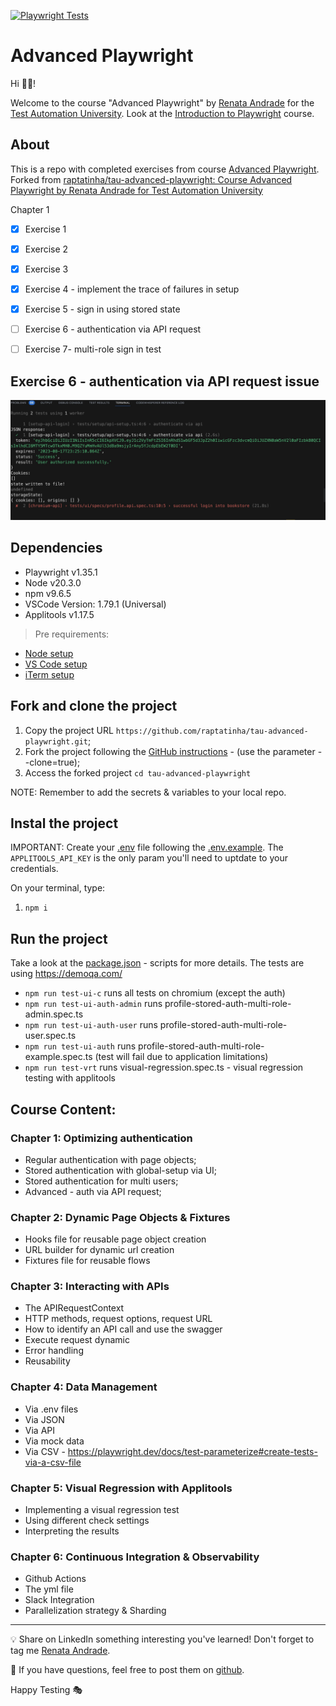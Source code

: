 [![Playwright Tests](https://github.com/raptatinha/tau-advanced-playwright/actions/workflows/playwright.yml/badge.svg)](https://github.com/raptatinha/tau-advanced-playwright/actions/workflows/playwright.yml)

# Advanced Playwright

Hi 👋🏽!

Welcome to the course "Advanced Playwright" by [Renata Andrade](https://testingwithrenata.com/) for the [Test Automation University](https://testautomationu.applitools.com/).
Look at the [Introduction to Playwright](https://testautomationu.applitools.com/instructors/renata_andrade.html) course.

## About 

This is a repo with completed exercises from course [Advanced Playwright](https://testautomationu.applitools.com/playwright-advanced/). Forked from [raptatinha/tau-advanced-playwright: Course Advanced Playwright by Renata Andrade for Test Automation University](https://github.com/raptatinha/tau-advanced-playwright)


Chapter 1 
- [x] Exercise 1
- [x] Exercise 2
- [x] Exercise 3
- [x] Exercise 4 - implement the trace of failures in setup
- [x] Exercise 5 - sign in using stored state 
- [ ] Exercise 6 - authentication via API request 
- [ ] Exercise 7- multi-role sign in test


## Exercise 6 - authentication via API request issue

![storageState issue](exercises/media/profile.api.spec.ts.jpg)


## Dependencies

- Playwright v1.35.1
- Node v20.3.0
- npm v9.6.5
- VSCode Version: 1.79.1 (Universal)
- Applitools v1.17.5

> Pre requirements: 
- [Node setup](https://nodejs.dev/en/learn/how-to-install-nodejs/)
- [VS Code setup](https://code.visualstudio.com/learn/get-started/basics)
- [iTerm setup](https://iterm2.com/documentation-one-page.html)

## Fork and clone the project

1. Copy the project URL `https://github.com/raptatinha/tau-advanced-playwright.git`;
1. Fork the project following the [GitHub instructions](https://docs.github.com/en/get-started/quickstart/fork-a-repo) - (use the parameter --clone=true);
1. Access the forked project `cd tau-advanced-playwright`

NOTE: Remember to add the secrets & variables to your local repo.

## Instal the project

IMPORTANT: Create your [.env](.env) file following the [.env.example](.env.example). The `APPLITOOLS_API_KEY` is the only param you'll need to uptdate to your credentials.

On your terminal, type:

1. `npm i`

## Run the project
Take a look at the [package.json](package.json) - scripts for more details.
The tests are using https://demoqa.com/

- `npm run test-ui-c` runs all tests on chromium (except the auth)
- `npm run test-ui-auth-admin` runs profile-stored-auth-multi-role-admin.spec.ts
- `npm run test-ui-auth-user` runs profile-stored-auth-multi-role-user.spec.ts
- `npm run test-ui-auth` runs profile-stored-auth-multi-role-example.spec.ts (test will fail due to application limitations)
- `npm run test-vrt` runs visual-regression.spec.ts - visual regression testing with applitools 

## Course Content:
### Chapter 1: Optimizing authentication
- Regular authentication with page objects;
- Stored authentication with global-setup via UI;
- Stored authentication for multi users;
- Advanced - auth via API request;
### Chapter 2: Dynamic Page Objects & Fixtures
- Hooks file for reusable page object creation
- URL builder for dynamic url creation
- Fixtures file for reusable flows
### Chapter 3: Interacting with APIs
- The APIRequestContext
- HTTP methods, request options, request URL
- How to identify an API call and use the swagger
- Execute request dynamic
- Error handling
- Reusability
### Chapter 4: Data Management
- Via .env files
- Via JSON
- Via API
- Via mock data
- Via CSV - https://playwright.dev/docs/test-parameterize#create-tests-via-a-csv-file
### Chapter 5: Visual Regression with Applitools
- Implementing a visual regression test
- Using different check settings
- Interpreting the results
### Chapter 6: Continuous Integration & Observability
- Github Actions
- The yml file
- Slack Integration
- Parallelization strategy & Sharding

___

💡 Share on LinkedIn something interesting you've learned! Don't forget to tag me [Renata Andrade](https://www.linkedin.com/in/raptatinha/).

💜 If you have questions, feel free to post them on [github](https://github.com/raptatinha/tau-advanced-playwright/issues).

Happy Testing 🎭

